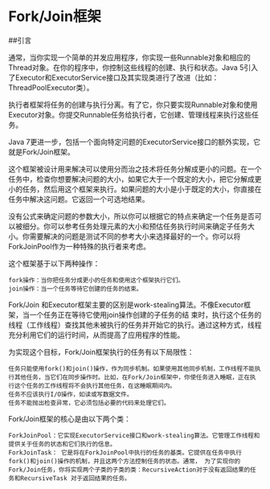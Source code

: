 Fork/Join框架 
====

##引言

通常，当你实现一个简单的并发应用程序，你实现一些Runnable对象和相应的 Thread对象。在你的程序中，你控制这些线程的创建、执行和状态。Java 5引入了Executor和ExecutorService接口及其实现类进行了改进（比如：ThreadPoolExecutor类）。

执行者框架将任务的创建与执行分离。有了它，你只要实现Runnable对象和使用Executor对象。你提交Runnable任务给执行者，它创建、管理线程来执行这些任务。

Java 7更进一步，包括一个面向特定问题的ExecutorService接口的额外实现，它就是Fork/Join框架。

这个框架被设计用来解决可以使用分而治之技术将任务分解成更小的问题。在一个任务中，检查你想要解决问题的大小，如果它大于一个既定的大小，把它分解成更小的任务，然后用这个框架来执行。如果问题的大小是小于既定的大小，你直接在任务中解决这问题。它返回一个可选地结果。

没有公式来确定问题的参数大小，所以你可以根据它的特点来确定一个任务是否可以被细分。你可以参考任务处理元素的大小和预估任务执行时间来确定子任务大小。你需要解决的问题是测试不同的参考大小来选择最好的一个。你可以将ForkJoinPool作为一种特殊的执行者来考虑。

这个框架基于以下两种操作：

    fork操作：当你把任务分成更小的任务和使用这个框架执行它们。
    join操作：当一个任务等待它创建的任务的结束。

Fork/Join 和Executor框架主要的区别是work-stealing算法。不像Executor框架，当一个任务正在等待它使用join操作创建的子任务的结 束时，执行这个任务的线程（工作线程）查找其他未被执行的任务并开始它的执行。通过这种方式，线程充分利用它们的运行时间，从而提高了应用程序的性能。

为实现这个目标，Fork/Join框架执行的任务有以下局限性：

    任务只能使用fork()和join()操作，作为同步机制。如果使用其他同步机制，工作线程不能执行其他任务，当它们在同步操作时。比如，在Fork/Join框架中，你使任务进入睡眠，正在执行这个任务的工作线程将不会执行其他任务，在这睡眠期间内。
    任务不应该执行I/O操作，如读或写数据文件。
    任务不能抛出检查异常，它必须包括必要的代码来处理它们。

Fork/Join框架的核心是由以下两个类：

    ForkJoinPool：它实现ExecutorService接口和work-stealing算法。它管理工作线程和提供关于任务的状态和它们执行的信息。
    ForkJoinTask： 它是将在ForkJoinPool中执行的任务的基类。它提供在任务中执行fork()和join()操作的机制，并且这两个方法控制任务的状态。通常， 为了实现你的Fork/Join任务，你将实现两个子类的子类的类：RecursiveAction对于没有返回结果的任务和RecursiveTask 对于返回结果的任务。

 